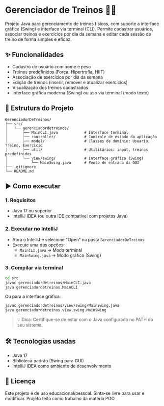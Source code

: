# Gerenciador de Treinos 🏋️‍♂️

Projeto Java para gerenciamento de treinos físicos, com suporte a interface gráfica (Swing) e interface via terminal (CLI). Permite cadastrar usuários, associar treinos e exercícios por dia da semana e editar cada sessão de treino de forma simples e eficaz.

## ✨ Funcionalidades

- Cadastro de usuário com nome e peso
- Treinos predefinidos (Força, Hipertrofia, HIIT)
- Associação de exercícios por dia da semana
- Edição de treinos (inserir, remover e atualizar exercícios)
- Visualização dos treinos cadastrados
- Interface gráfica moderna (Swing) ou uso via terminal (modo texto)

## 📁 Estrutura do Projeto

```
GerenciadorDeTreinos/
├── src/
│   └── gerenciadordetreinos/
│       ├── MainCLI.java            # Interface terminal
│       ├── controller/             # Controle de estado da aplicação
│       ├── model/                  # Classes de domínio: Usuario, Treino, Exercicio
│       ├── util/                   # Utilitários: input, treinos predefinidos
│       └── view/swing/             # Interface gráfica (Swing)
│           └── MainSwing.java      # Ponto de entrada da GUI
├── .gitignore
└── README.md
```

## ▶️ Como executar

### 1. Requisitos

- Java 17 ou superior
- IntelliJ IDEA (ou outra IDE compatível com projetos Java)

### 2. Executar no IntelliJ

- Abra o IntelliJ e selecione "Open" na pasta `GerenciadorDeTreinos`
- Execute uma das opções:
  - `MainCLI.java` → Modo terminal
  - `MainSwing.java` → Modo gráfico (Swing)

### 3. Compilar via terminal

```bash
cd src
javac gerenciadordetreinos/MainCLI.java
java gerenciadordetreinos.MainCLI
```

Ou para a interface gráfica:

```bash
javac gerenciadordetreinos/view/swing/MainSwing.java
java gerenciadordetreinos.view.swing.MainSwing
```

> 💡 Dica: Certifique-se de estar com o Java configurado no PATH do seu sistema.

## 🛠 Tecnologias usadas

- Java 17
- Biblioteca padrão (Swing para GUI)
- IntelliJ IDEA como ambiente de desenvolvimento

## 🧾 Licença

Este projeto é de uso educacional/pessoal. Sinta-se livre para usar e modificar. Projeto feito como trabalho da matéria POO
